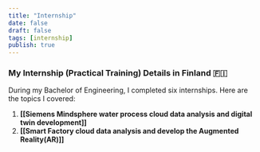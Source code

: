```yaml
---
title: "Internship"
date: false
draft: false
tags: [internship]
publish: true
---
```


### My Internship (Practical Training) Details in Finland  🇫🇮


During my Bachelor of Engineering, I completed six internships. Here are the topics I covered:

1. **[[Siemens Mindsphere water process cloud data analysis and digital twin development]]** 
2. **[[Smart Factory cloud data analysis and develop the Augmented Reality(AR)]]**